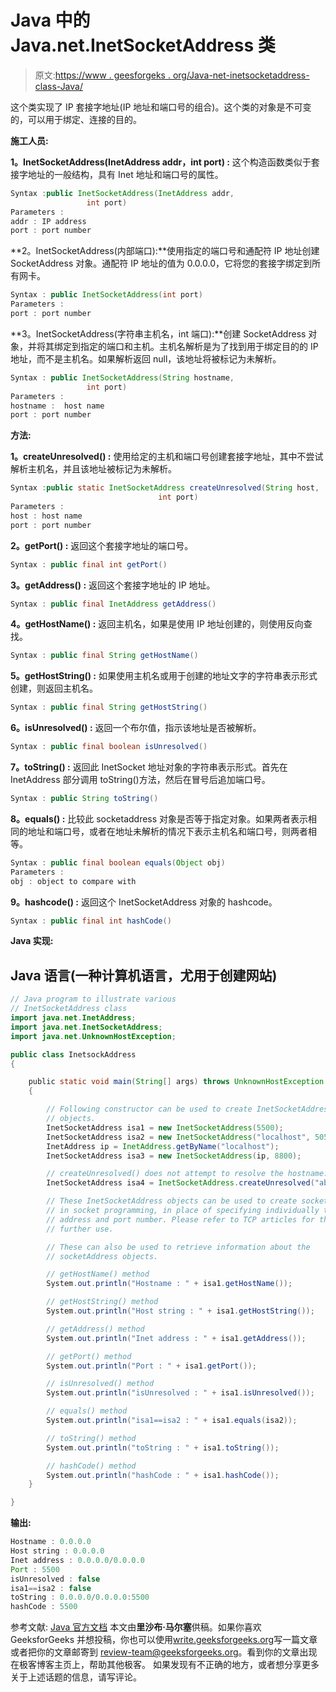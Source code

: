# Java 中的 Java.net.InetSocketAddress 类

> 原文:[https://www . geesforgeks . org/Java-net-inetsocketaddress-class-Java/](https://www.geeksforgeeks.org/java-net-inetsocketaddress-class-java/)

这个类实现了 IP 套接字地址(IP 地址和端口号的组合)。这个类的对象是不可变的，可以用于绑定、连接的目的。

**施工人员:**

**1。InetSocketAddress(InetAddress addr，int port) :** 这个构造函数类似于套接字地址的一般结构，具有 Inet 地址和端口号的属性。

```java
Syntax :public InetSocketAddress(InetAddress addr,
                 int port)
Parameters :
addr : IP address
port : port number
```

**2。InetSocketAddress(内部端口):**使用指定的端口号和通配符 IP 地址创建 SocketAddress 对象。通配符 IP 地址的值为 0.0.0.0，它将您的套接字绑定到所有网卡。

```java
Syntax : public InetSocketAddress(int port)
Parameters :
port : port number
```

**3。InetSocketAddress(字符串主机名，int 端口):**创建 SocketAddress 对象，并将其绑定到指定的端口和主机。主机名解析是为了找到用于绑定目的的 IP 地址，而不是主机名。如果解析返回 null，该地址将被标记为未解析。

```java
Syntax : public InetSocketAddress(String hostname,
                 int port)
Parameters :
hostname :  host name
port : port number
```

**方法:**

**1。createUnresolved() :** 使用给定的主机和端口号创建套接字地址，其中不尝试解析主机名，并且该地址被标记为未解析。

```java
Syntax :public static InetSocketAddress createUnresolved(String host,
                                 int port)
Parameters :
host : host name
port : port number
```

**2。getPort() :** 返回这个套接字地址的端口号。

```java
Syntax : public final int getPort()
```

**3。getAddress() :** 返回这个套接字地址的 IP 地址。

```java
Syntax : public final InetAddress getAddress()
```

**4。getHostName() :** 返回主机名，如果是使用 IP 地址创建的，则使用反向查找。

```java
Syntax : public final String getHostName()
```

**5。getHostString() :** 如果使用主机名或用于创建的地址文字的字符串表示形式创建，则返回主机名。

```java
Syntax : public final String getHostString()
```

**6。isUnresolved() :** 返回一个布尔值，指示该地址是否被解析。

```java
Syntax : public final boolean isUnresolved()
```

**7。toString() :** 返回此 InetSocket 地址对象的字符串表示形式。首先在 InetAddress 部分调用 toString()方法，然后在冒号后追加端口号。

```java
Syntax : public String toString()
```

**8。equals() :** 比较此 socketaddress 对象是否等于指定对象。如果两者表示相同的地址和端口号，或者在地址未解析的情况下表示主机名和端口号，则两者相等。

```java
Syntax : public final boolean equals(Object obj)
Parameters :
obj : object to compare with
```

**9。hashcode() :** 返回这个 InetSocketAddress 对象的 hashcode。

```java
Syntax : public final int hashCode()
```

**Java 实现:**

## Java 语言(一种计算机语言，尤用于创建网站)

```java
// Java program to illustrate various
// InetSocketAddress class
import java.net.InetAddress;
import java.net.InetSocketAddress;
import java.net.UnknownHostException;

public class InetsockAddress
{

    public static void main(String[] args) throws UnknownHostException
    {

        // Following constructor can be used to create InetSocketAddress
        // objects.
        InetSocketAddress isa1 = new InetSocketAddress(5500);
        InetSocketAddress isa2 = new InetSocketAddress("localhost", 5050);
        InetAddress ip = InetAddress.getByName("localhost");
        InetSocketAddress isa3 = new InetSocketAddress(ip, 8800);

        // createUnresolved() does not attempt to resolve the hostname.
        InetSocketAddress isa4 = InetSocketAddress.createUnresolved("abc", 5055);

        // These InetSocketAddress objects can be used to create sockets
        // in socket programming, in place of specifying individually the IP
        // address and port number. Please refer to TCP articles for their
        // further use.

        // These can also be used to retrieve information about the
        // socketAddress objects.

        // getHostName() method
        System.out.println("Hostname : " + isa1.getHostName());

        // getHostString() method
        System.out.println("Host string : " + isa1.getHostString());

        // getAddress() method
        System.out.println("Inet address : " + isa1.getAddress());

        // getPort() method
        System.out.println("Port : " + isa1.getPort());

        // isUnresolved() method
        System.out.println("isUnresolved : " + isa1.isUnresolved());

        // equals() method
        System.out.println("isa1==isa2 : " + isa1.equals(isa2));

        // toString() method
        System.out.println("toString : " + isa1.toString());

        // hashCode() method
        System.out.println("hashCode : " + isa1.hashCode());
    }

}
```

**输出:**

```java
Hostname : 0.0.0.0
Host string : 0.0.0.0
Inet address : 0.0.0.0/0.0.0.0
Port : 5500
isUnresolved : false
isa1==isa2 : false
toString : 0.0.0.0/0.0.0.0:5500
hashCode : 5500
```

参考文献:
[Java 官方文档](https://docs.oracle.com/javase/7/docs/api/java/net/InetSocketAddress.html)
本文由**里沙布·马尔塞**供稿。如果你喜欢 GeeksforGeeks 并想投稿，你也可以使用[write.geeksforgeeks.org](https://write.geeksforgeeks.org)写一篇文章或者把你的文章邮寄到 review-team@geeksforgeeks.org。看到你的文章出现在极客博客主页上，帮助其他极客。
如果发现有不正确的地方，或者想分享更多关于上述话题的信息，请写评论。